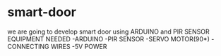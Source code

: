 # smart-door
we are going to develop smart door using ARDUINO and PIR SENSOR
EQUIPMENT NEEDED
-ARDUINO 
-PIR SENSOR
-SERVO MOTOR(90*)
-CONNECTING WIRES
-5V POWER
